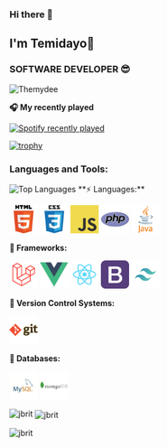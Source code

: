 ### Hi there 👋

<h2>I'm Temidayo🤗</h2>

<h3>SOFTWARE DEVELOPER 😎</h3>

<p align="left"> <img src="https://komarev.com/ghpvc/?username=Themydee&label=Profile%20views&color=0e75b6&style=flat" alt="Themydee" /> </p>

**🎧 My recently played**

[![Spotify recently played](https://spotify-recently-played-readme.vercel.app/api?user=31eegutw25u4iz4jbxruuot6grjq&count=5)](https://open.spotify.com/user/31eegutw25u4iz4jbxruuot6grjq)

[![trophy](https://github-profile-trophy.vercel.app/?username=themydee)](https://github.com/Themydee/github-profile-trophy)
<h3 align="left">Languages and Tools:</h3>

<img src="https://github-readme-stats.vercel.app/api/top-langs/?username=themydee&langs_count=10&title_color=00ff99&text_color=ffffff&icon_color=00ff77&bg_color=000000&hide_border=true&locale=en&custom_title=Top%20%Languages" alt="Top Languages" />
**⚡️ Languages:**

<code><img height="50" src="https://raw.githubusercontent.com/github/explore/80688e429a7d4ef2fca1e82350fe8e3517d3494d/topics/html/html.png"></code>
<code><img height="50" src="https://raw.githubusercontent.com/github/explore/80688e429a7d4ef2fca1e82350fe8e3517d3494d/topics/css/css.png"></code>
<code><img height="50" src="https://raw.githubusercontent.com/github/explore/80688e429a7d4ef2fca1e82350fe8e3517d3494d/topics/javascript/javascript.png"></code>
<code><img height="50" src="https://raw.githubusercontent.com/github/explore/80688e429a7d4ef2fca1e82350fe8e3517d3494d/topics/php/php.png"></code>
<code><img height="50" src="https://raw.githubusercontent.com/github/explore/80688e429a7d4ef2fca1e82350fe8e3517d3494d/topics/java/java.png"></code>

**🌱 Frameworks:**

<code><img height="50" src="https://raw.githubusercontent.com/github/explore/80688e429a7d4ef2fca1e82350fe8e3517d3494d/topics/laravel/laravel.png"></code>
<code><img height="50" src="https://raw.githubusercontent.com/github/explore/80688e429a7d4ef2fca1e82350fe8e3517d3494d/topics/vue/vue.png"></code>
<code><img height="50" src="https://raw.githubusercontent.com/github/explore/80688e429a7d4ef2fca1e82350fe8e3517d3494d/topics/react/react.png"></code>
<code><img height="50" src="https://raw.githubusercontent.com/github/explore/80688e429a7d4ef2fca1e82350fe8e3517d3494d/topics/bootstrap/bootstrap.png"></code>
<code><img height="50" src="https://raw.githubusercontent.com/github/explore/80688e429a7d4ef2fca1e82350fe8e3517d3494d/topics/tailwind/tailwind.png"></code>

**🎡 Version Control Systems:**

<code><img height="50" src="https://raw.githubusercontent.com/github/explore/80688e429a7d4ef2fca1e82350fe8e3517d3494d/topics/git/git.png"></code>

**🚀 Databases:**

<code><img height="50" src="https://raw.githubusercontent.com/github/explore/80688e429a7d4ef2fca1e82350fe8e3517d3494d/topics/mysql/mysql.png"></code>
<code><img height="50" src="https://raw.githubusercontent.com/github/explore/80688e429a7d4ef2fca1e82350fe8e3517d3494d/topics/mongodb/mongodb.png"></code>


  
<p><img align="left" src="https://github-readme-stats.vercel.app/api/top-langs?username=Themydee&show_icons=true&locale=en&layout=compact" alt="jbrit" /></p>

<p>&nbsp;<img align="center" src="https://github-readme-stats.vercel.app/api?username=Themydee&show_icons=true&locale=en" alt="jbrit" /></p>

<p><img align="center" src="https://github-readme-streak-stats.herokuapp.com/?user=Themydee&" alt="jbrit" /></p>
